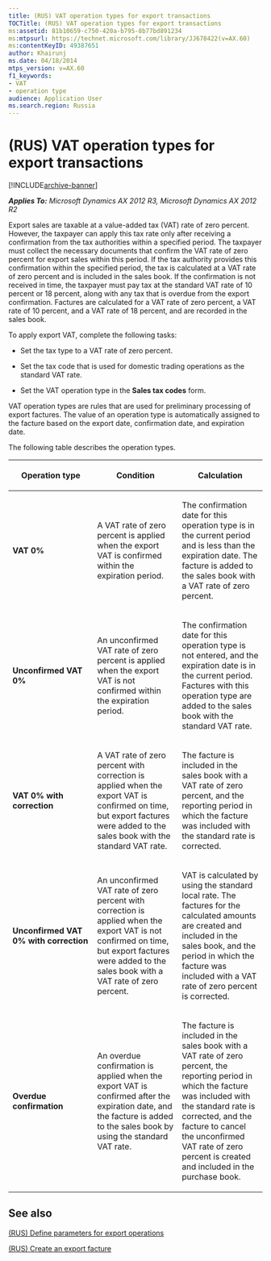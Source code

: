 ```yaml
---
title: (RUS) VAT operation types for export transactions
TOCTitle: (RUS) VAT operation types for export transactions
ms:assetid: 81b10659-c750-420a-b795-8b77bd891234
ms:mtpsurl: https://technet.microsoft.com/library/JJ678422(v=AX.60)
ms:contentKeyID: 49387651
author: Khairunj
ms.date: 04/18/2014
mtps_version: v=AX.60
f1_keywords:
- VAT
- operation type
audience: Application User
ms.search.region: Russia
---
```


# (RUS) VAT operation types for export transactions 


[!INCLUDE[archive-banner](includes/archive-banner.md)]


_**Applies To:** Microsoft Dynamics AX 2012 R3, Microsoft Dynamics AX 2012 R2_

Export sales are taxable at a value-added tax (VAT) rate of zero percent. However, the taxpayer can apply this tax rate only after receiving a confirmation from the tax authorities within a specified period. The taxpayer must collect the necessary documents that confirm the VAT rate of zero percent for export sales within this period. If the tax authority provides this confirmation within the specified period, the tax is calculated at a VAT rate of zero percent and is included in the sales book. If the confirmation is not received in time, the taxpayer must pay tax at the standard VAT rate of 10 percent or 18 percent, along with any tax that is overdue from the export confirmation. Factures are calculated for a VAT rate of zero percent, a VAT rate of 10 percent, and a VAT rate of 18 percent, and are recorded in the sales book.

To apply export VAT, complete the following tasks:

  - Set the tax type to a VAT rate of zero percent.

  - Set the tax code that is used for domestic trading operations as the standard VAT rate.

  - Set the VAT operation type in the **Sales tax codes** form.

VAT operation types are rules that are used for preliminary processing of export factures. The value of an operation type is automatically assigned to the facture based on the export date, confirmation date, and expiration date.

The following table describes the operation types.

<table>
<colgroup>
<col style="width: 33%" />
<col style="width: 33%" />
<col style="width: 33%" />
</colgroup>
<thead>
<tr class="header">
<th><p>Operation type</p></th>
<th><p>Condition</p></th>
<th><p>Calculation</p></th>
</tr>
</thead>
<tbody>
<tr class="odd">
<td><p><strong>VAT 0%</strong></p></td>
<td><p>A VAT rate of zero percent is applied when the export VAT is confirmed within the expiration period.</p></td>
<td><p>The confirmation date for this operation type is in the current period and is less than the expiration date. The facture is added to the sales book with a VAT rate of zero percent.</p></td>
</tr>
<tr class="even">
<td><p><strong>Unconfirmed VAT 0%</strong></p></td>
<td><p>An unconfirmed VAT rate of zero percent is applied when the export VAT is not confirmed within the expiration period.</p></td>
<td><p>The confirmation date for this operation type is not entered, and the expiration date is in the current period. Factures with this operation type are added to the sales book with the standard VAT rate.</p></td>
</tr>
<tr class="odd">
<td><p><strong>VAT 0% with correction</strong></p></td>
<td><p>A VAT rate of zero percent with correction is applied when the export VAT is confirmed on time, but export factures were added to the sales book with the standard VAT rate.</p></td>
<td><p>The facture is included in the sales book with a VAT rate of zero percent, and the reporting period in which the facture was included with the standard rate is corrected.</p></td>
</tr>
<tr class="even">
<td><p><strong>Unconfirmed VAT 0% with correction</strong></p></td>
<td><p>An unconfirmed VAT rate of zero percent with correction is applied when the export VAT is not confirmed on time, but export factures were added to the sales book with a VAT rate of zero percent.</p></td>
<td><p>VAT is calculated by using the standard local rate. The factures for the calculated amounts are created and included in the sales book, and the period in which the facture was included with a VAT rate of zero percent is corrected.</p></td>
</tr>
<tr class="odd">
<td><p><strong>Overdue confirmation</strong></p></td>
<td><p>An overdue confirmation is applied when the export VAT is confirmed after the expiration date, and the facture is added to the sales book by using the standard VAT rate.</p></td>
<td><p>The facture is included in the sales book with a VAT rate of zero percent, the reporting period in which the facture was included with the standard rate is corrected, and the facture to cancel the unconfirmed VAT rate of zero percent is created and included in the purchase book.</p></td>
</tr>
</tbody>
</table>


## See also

[(RUS) Define parameters for export operations](rus-define-parameters-for-export-operations.md)

[(RUS) Create an export facture](rus-create-an-export-facture.md)

  


